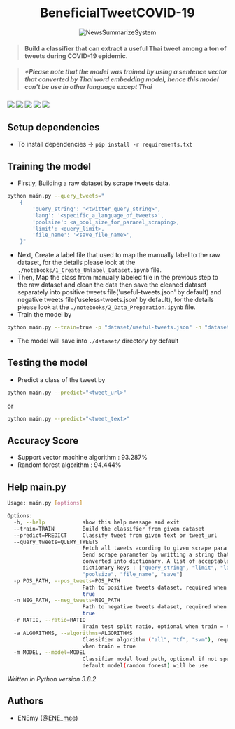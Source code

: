<h1 align="center">BeneficialTweetCOVID-19</h1>

<p align="center">
<img src="https://i.imgur.com/pwLu87p.jpg" alt="NewsSummarizeSystem"></p>

> #### Build a classifier that can extract a useful Thai tweet among a ton of tweets during COVID-19 epidemic.

> ##### **Please note that the model was trained by using a sentence vector that converted by Thai word embedding model, hence this model can't be use in other language except Thai*

![](https://img.shields.io/github/stars/Untesler/BeneficialTweetCOVID-19.svg?style=social&label=Star&maxAge=2592000) 
![](https://img.shields.io/github/forks/Untesler/BeneficialTweetCOVID-19.svg?style=social&label=Fork&maxAge=2592000) 
![](https://img.shields.io/github/watchers/Untesler/BeneficialTweetCOVID-19.svg?style=social&label=Watch&maxAge=2592000) ![](https://img.shields.io/github/tag/Untesler/BeneficialTweetCOVID-19.svg) 
![](https://img.shields.io/github/release/Untesler/BeneficialTweetCOVID-19.svg) 

## Setup dependencies
- To install dependencies -> `pip install -r requirements.txt`

## Training the model
- Firstly, Building a raw dataset by scrape tweets data.

``` bash
python main.py --query_tweets="
    {
        'query_string': '<twitter_query_string>', 
        'lang': '<specific_a_language_of_tweets>', 
        'poolsize': <a_pool_size_for_pararel_scraping>, 
        'limit': <query_limit>, 
        'file_name': '<save_file_name>',
    }"
```
- Next, Create a label file that used to map the manually label to the raw dataset, for the details please look at the ```./notebooks/1_Create_Unlabel_Dataset.ipynb```  file.
- Then, Map the class from manually labeled file in the previous step to the raw dataset and clean the data then save the cleaned dataset separately into positive tweets file('useful-tweets.json' by default) and negative tweets file('useless-tweets.json' by default), for the details please look at the ```./notebooks/2_Data_Preparation.ipynb``` file.
- Train the model by
``` bash
python main.py --train=true -p "dataset/useful-tweets.json" -n "dataset/useless-tweets.json" -r .3 -a "all"
```
- The model will save into ``` ./dataset/ ``` directory by default

## Testing the model
- Predict a class of the tweet by
``` bash
python main.py --predict="<tweet_url>"
```
or
``` bash
python main.py --predict="<tweet_text>"
```

## Accuracy Score
- Support vector machine algorithm : 93.287%
- Random forest algorithm : 94.444%

## Help main.py
``` bash
Usage: main.py [options]

Options:
  -h, --help            show this help message and exit
  --train=TRAIN         Build the classifier from given dataset
  --predict=PREDICT     Classify tweet from given text or tweet_url
  --query_tweets=QUERY_TWEETS
                        Fetch all tweets acording to given scrape parameter.
                        Send scrape parameter by writting a string that can be
                        converted into dictionary. A list of acceptable
                        dictionary keys : ["query_string", "limit", "lang",
                        "poolsize", "file_name", "save"]
  -p POS_PATH, --pos_tweets=POS_PATH
                        Path to positive tweets dataset, required when train =
                        true
  -n NEG_PATH, --neg_tweets=NEG_PATH
                        Path to negative tweets dataset, required when train =
                        true
  -r RATIO, --ratio=RATIO
                        Train test split ratio, optional when train = true
  -a ALGORITHMS, --algorithms=ALGORITHMS
                        Classifier algorithm ("all", "tf", "svm"), required
                        when train = true
  -m MODEL, --model=MODEL
                        Classifier model load path, optional if not specific
                        default model(random forest) will be use
```

*Written in Python version 3.8.2*

## Authors
* ENEmy ([@ENE_mee](https://twitter.com/ENE_mee))

